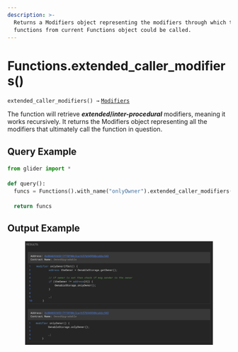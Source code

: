 ```yaml
---
description: >-
  Returns a Modifiers object representing the modifiers through which the
  functions from current Functions object could be called.
---
```


# Functions.extended\_caller\_modifiers()

`extended_caller_modifiers() →` [`Modifiers`](../callables/modifiers/)

The function will retrieve _**extended**_**/**_**inter-procedural**_ modifiers, meaning it works recursively. It returns the Modifiers object representing all the modifiers that ultimately call the function in question.

## Query Example

```python
from glider import *

def query():
  funcs = Functions().with_name("onlyOwner").extended_caller_modifiers().exec(2)
  
  return funcs
```

## Output Example

<figure><img src="../../.gitbook/assets/image (1) (1) (1) (1) (1) (1) (1) (1) (1) (1).png" alt=""><figcaption></figcaption></figure>
